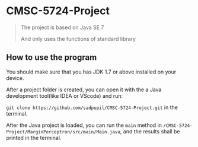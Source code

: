 # CMSC-5724-Project
> The project is based on Java SE 7
>
> And only uses the functions of standard library

## How to use the program
You should make sure that you has JDK 1.7 or above installed on your device.

After a project folder is created, you can open it with the a Java development tool(like IDEA or VScode) and run:

`git clone https://github.com/sadpupil/CMSC-5724-Project.git` in the terminal.

After the Java project is loaded, you can run the `main` method in `/CMSC-5724-Project/MarginPerceptron/src/main/Main.java`, and the results shall be printed in the terminal.



